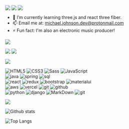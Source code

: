 <img align="center" src="https://i.ibb.co/LvmYVjp/hey.png"/>

<img align="center" src="https://i.ibb.co/hXZgNw3/my-name.png"/>

<img align="center" src="https://s8.gifyu.com/images/ezgif.com-gif-makerc666e2af3e1fd8b5.gif"/>


- 🌱 I’m currently learning three.js and react three fiber.
- 📫 Email me at: michael.johnson.dev@protonmail.com
- ⚡ Fun fact: I'm also an electronic music producer!

<img align="center" src="https://i.ibb.co/1vtT4Th/connect-with-me.png"/>

<a href="https://www.linkedin.com/in/michael-johnson-develop/"><img src="https://img.shields.io/badge/linkedin-141321?style=for-the-badge&logo=linkedin&logoColor=white"/></a>
<a href="https://codesandbox.io/u/glassbones"><img src="https://img.shields.io/badge/codesandbox-006167?style=for-the-badge&logo=codesandbox&logoColor=white"/></a>

<img align="center" src="https://i.ibb.co/RpKCMgm/my-skills.png"/>

![HTML5](https://img.shields.io/badge/html%205-006167?style=for-the-badge&logo=html5&logoColor=white&labelColor=141321)
![CSS3](https://img.shields.io/badge/css%203-006167?style=for-the-badge&logo=css3&logoColor=white&labelColor=141321)
![Sass](https://img.shields.io/badge/sass-006167?style=for-the-badge&logo=sass&logoColor=white&labelColor=141321)
![JavaScript](https://img.shields.io/badge/-JavaScript-006167?style=for-the-badge&logo=javascript&logoColor=white&labelColor=141321)
<br>
![java](https://img.shields.io/badge/java-006167?style=for-the-badge&logo=java&logoColor=white&labelColor=141321)
![spring](https://img.shields.io/badge/-spring-006167?style=for-the-badge&logo=spring&logoColor=white&labelColor=141321)
![sql](https://img.shields.io/badge/-sql-006167?style=for-the-badge&logo=google&logoColor=white&labelColor=141321)
<br>
![react](https://img.shields.io/badge/react-006167?style=for-the-badge&logo=react&logoColor=white&labelColor=141321)
![redux](https://img.shields.io/badge/-redux-006167?style=for-the-badge&logo=redux&logoColor=white&labelColor=141321)
![bootstrap](https://img.shields.io/badge/-bootstap-006167?style=for-the-badge&logo=bootstrap&logoColor=white&labelColor=141321)
![materialui](https://img.shields.io/badge/-materialui-006167?style=for-the-badge&logo=google&logoColor=white&labelColor=141321)
<br>
![aws](https://img.shields.io/badge/-aws-006167?style=for-the-badge&logo=amazon&logoColor=white&labelColor=141321)
![vercel](https://img.shields.io/badge/-vercel-006167?style=for-the-badge&logo=vercel&logoColor=white&labelColor=141321)
![git](https://img.shields.io/badge/-git-006167?style=for-the-badge&logo=git&logoColor=white&labelColor=141321)
![github](https://img.shields.io/badge/-github-006167?style=for-the-badge&logo=github&logoColor=white&labelColor=141321)
<br>
![python](https://img.shields.io/badge/-python-006167?style=for-the-badge&logo=python&logoColor=white&labelColor=141321)
![django](https://img.shields.io/badge/-django-006167?style=for-the-badge&logo=django&logoColor=white&labelColor=141321)
![MarkDown](https://img.shields.io/badge/-Markdown-006167?style=for-the-badge&logo=Markdown&logoColor=white&labelColor=141321)
![git](https://img.shields.io/badge/-git-006167?style=for-the-badge&logo=git&logoColor=white&labelColor=141321)

<img align="center" src="https://i.ibb.co/fCxjdTw/github.png"/>

![Github stats](https://github-readme-stats.vercel.app/api?username=glassbones&hide=stars,issues&show_icons=true&theme=radical&title_color=0bfca5&text_color=fff&icon_color=0bfca5)

![Top Langs](https://github-readme-stats.vercel.app/api/top-langs/?username=glassbones&theme=radical&title_color=0bfca5&text_color=fff)
